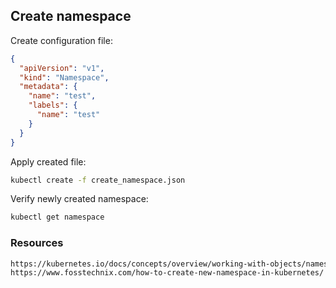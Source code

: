 ## Create namespace
Create configuration file:
```json
{
  "apiVersion": "v1",
  "kind": "Namespace",
  "metadata": {
    "name": "test",
    "labels": {
      "name": "test"
    }
  }
}
```
Apply created file:
```bash
kubectl create -f create_namespace.json 
```
Verify newly created namespace:
```bash
kubectl get namespace
```
### Resources
```html
https://kubernetes.io/docs/concepts/overview/working-with-objects/namespaces/#working-with-namespaces
https://www.fosstechnix.com/how-to-create-new-namespace-in-kubernetes/
```
